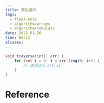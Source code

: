 ```yaml
---
title: 数组遍历
tags:
  - fleet-note
  - algorithm/arrays
  - algorithm/template
date: 2025-01-20
time: 09:13
aliases:
---
```

```java
void traverse(int[] arr) {
    for (int i = 0; i < arr.length; i++) {
        // 迭代访问 arr[i]
    }
}
```


# Reference